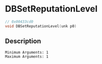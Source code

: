 # DBSetReputationLevel
```c
// 0x00433cd0
void DBSetReputationLevel(unk p0)
```
## Description
```
Minimum Arguments: 1
Maximum Arguments: 1
```
